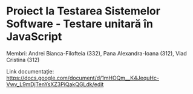 # Proiect la Testarea Sistemelor Software - Testare unitară în JavaScript 
Membri: Andrei Bianca-Filofteia (332), Pana Alexandra-Ioana (312), Vlad Cristina (312)

Link documentație: https://docs.google.com/document/d/1mHOQm__K4JequHc-Vwv_L9mDjTenYsXZ3PiQakQGLdk/edit

